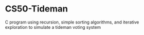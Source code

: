 # CS50-Tideman
C program using recursion, simple sorting algorithms, and iterative exploration to simulate a tideman voting system
